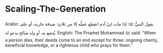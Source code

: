 # Scaling-The-Generation
Arabic:  يقول النبيُّ ﷺ: إذا مات ابنُ آدم انقطع عملُه إلا من ثلاثٍ: صدقة جارية، أو علم يُنتفع به، أو ولد صالح يدعو له.  English:  The Prophet Muhammad ﷺ said: "When a person dies, their deeds come to an end except for three: ongoing charity, beneficial knowledge, or a righteous child who prays for them."
